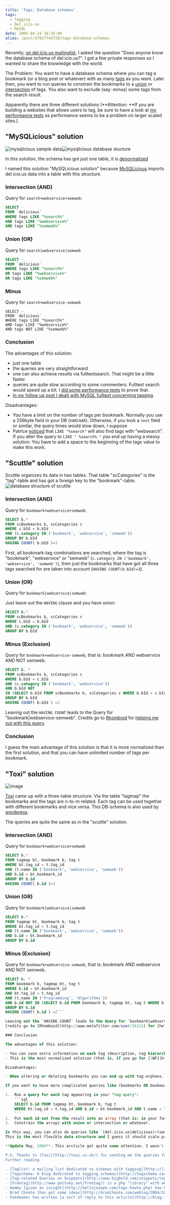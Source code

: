 ```yaml
---
title: 'Tags: Database schemas'
tags:
  - Tagging
  - Del.icio.us
  - MySQL
date: 2005-04-24 16:35:00
alias: /post/37027745720/tags-database-schemas
---
```


Recently, [on del.icio.us mailinglist](http://lists.del.icio.us/pipermail/discuss/2005-April/002827.html), I asked the question "Does anyone know the database schema of del.icio.us?". I got a few private responses so I wanted to share the knowledge with the world.

The Problem: You want to have a database schema where you can tag a bookmark (or a blog post or whatever) with as many [tags](http://en.wikipedia.org/wiki/Tags) as you want. Later then, you want to run queries to constrain the bookmarks to a [union](http://en.wikipedia.org/wiki/Union_%28set_theory%29) or [intersection](http://en.wikipedia.org/wiki/Intersection_%28set_theory%29) of tags. You also want to exclude (say: minus) some tags from the search result.

Apparently there are three different solutions (**Attention: **If you are building a websites that allows users to tag, be sure to have a look at [my performance tests](http://howto.philippkeller.com/2005/06/19/Tagsystems-performance-tests/) as performance seems to be a problem on larger scaled sites.)<!-- more -->

## <a id="mysqlicious" name="mysqlicious"></a>"MySQLicious" solution

![mysqlicious sample data](https://lh3.googleusercontent.com/-yV7B1_K6nEM/UL0AyrAz2yI/AAAAAAAALDc/3nRpzrNXMwM/s373/mysqlicious_data.png)![mysqlicious database stucture](https://lh4.googleusercontent.com/-PSV7DWIwy0Q/UL0AyyL_z0I/AAAAAAAALDg/vUhaDRz9b-4/s128/mysqlicious_structure.png)

In this solution, the schema has got just one table, it is [denormalized](http://en.wikipedia.org/wiki/Denormalization)

I named this solution "MySQLicious solution" because [MySQLicious](http://nanovivid.com/projects/mysqlicious/) imports del.icio.us data into a table with this structure.

### Intersection (AND)

Query for `search+webservice+semweb`:

```sql
SELECT - 
FROM `delicious` 
WHERE tags LIKE "%search%" 
AND tags LIKE "%webservice%" 
AND tags LIKE "%semweb%"
```

### Union (OR)

Query for `search|webservice|semweb`

```sql
SELECT - 
FROM `delicious` 
WHERE tags LIKE "%search%" 
OR tags LIKE "%webservice%" 
OR tags LIKE "%semweb%"
```

### Minus

Query for `search+webservice-semweb`

```
SELECT - 
FROM `delicious` 
WHERE tags LIKE "%search%" 
AND tags LIKE "%webservice%" 
AND tags NOT LIKE "%semweb%"
```

### Conclusion

The advantages of this solution:

- just one table
- the queries are very straightforward
- one can also achieve results via fulltextsearch. That might be a little faster.
- queries are quite slow according to some commenters. Fulltext search would speed up a bit. I [did some performance tests](http://tagging.pui.ch/post/37027746608/tagsystems-performance-tests) to prove that.
- [In my follow up post I dealt with MySQL fulltext concerning tagging](http://tagging.pui.ch/post/37027745995/tags-with-mysql-fulltext).

Disadvantages:

- You have a limit on the number of tags per bookmark. Normally you use a 256byte field in your DB (`VARCHAR`). Otherwise, if you took a `text` field or similar, the query times would slow down, I suppose
- Patrice [noticed](http://tagging.pui.ch/post/37027745720/tags-database-schemas#comment-725379777) that `LIKE "%search"` will also find tags with "websearch". If you alter the query to `LIKE " %search% "` you end up having a messy solution: You have to add a space to the beginning of the tags value to make this work.

## <a id="scuttle" name="scuttle"></a>"Scuttle" solution

Scuttle organizes its data in two tables. That table "scCategories" is the "tag"-table and has got a foreign key to the "bookmark"-table. ![database structure of scuttle](https://lh3.googleusercontent.com/-g9_LV4z_W5Q/UL0AzhvHefI/AAAAAAAALDo/LJYhO3RlaxQ/s206/scuttle_structure.png)

### Intersection (AND)

Query for `bookmark+webservice+semweb`:

```sql
SELECT b.*
FROM scBookmarks b, scCategories c
WHERE c.bId = b.bId
AND (c.category IN ('bookmark', 'webservice', 'semweb'))
GROUP BY b.bId
HAVING COUNT( b.bId )=3
```

First, all bookmark-tag combinations are searched, where the tag is "bookmark", "webservice" or "semweb" (`c.category IN ('bookmark', 'webservice', 'semweb')`), then just the bookmarks that have got all three tags searched for are taken into account (`HAVING COUNT(b.bId)=3`).

### Union (OR)

Query for `bookmark|webservice|semweb`:

Just leave out the `HAVING` clause and you have union:

```sql
SELECT b.*
FROM scBookmarks b, scCategories c
WHERE c.bId = b.bId
AND (c.category IN ('bookmark', 'webservice', 'semweb'))
GROUP BY b.bId
```

### Minus (Exclusion)

Query for `bookmark+webservice-semweb`, that is: bookmark AND webservice AND NOT semweb.

```sql
SELECT b. *
FROM scBookmarks b, scCategories c
WHERE b.bId = c.bId
AND (c.category IN ('bookmark', 'webservice'))
AND b.bId NOT
IN (SELECT b.bId FROM scBookmarks b, scCategories c WHERE b.bId = c.bId AND c.category = 'semweb')
GROUP BY b.bId
HAVING COUNT( b.bId ) =2
```

Leaving out the `HAVING COUNT` leads to the Query for "bookmark|webservice-semweb".
Credits go to [Rhomboid](http://www.metafilter.com/user/26222) for [helping me out with this query](http://ask.metafilter.com/mefi/34897#544185).

### Conclusion

I guess the main advantage of this solution is that it is more normalized than the first solution, and that you can have unlimited number of tags per bookmark.

## <a id="toxi" name="toxi"></a>"Toxi" solution

![image](https://lh3.googleusercontent.com/-WmVNkFcCHOI/UL0A3982dZI/AAAAAAAALEI/GC0DI-wfiIU/s330/toxi_structure.png)

[Toxi](http://toxi.co.uk/) came up with a three-table structure. Via the table "tagmap" the bookmarks and the tags are n-to-m related. Each tag can be used together with different bookmarks and vice versa. This DB-schema is also used by [wordpress](http://wordpress.org/).

The queries are quite the same as in the "scuttle" solution.

### Intersection (AND)

Query for `bookmark+webservice+semweb`

```sql
SELECT b.*
FROM tagmap bt, bookmark b, tag t
WHERE bt.tag_id = t.tag_id
AND (t.name IN ('bookmark', 'webservice', 'semweb'))
AND b.id = bt.bookmark_id
GROUP BY b.id
HAVING COUNT( b.id )=3
```

### Union (OR)

Query for `bookmark|webservice|semweb`

```sql
SELECT b.*
FROM tagmap bt, bookmark b, tag t
WHERE bt.tag_id = t.tag_id
AND (t.name IN ('bookmark', 'webservice', 'semweb'))
AND b.id = bt.bookmark_id
GROUP BY b.id
```

### Minus (Exclusion)

Query for `bookmark+webservice-semweb`, that is: bookmark AND webservice AND NOT semweb.

```sql
SELECT b. *
FROM bookmark b, tagmap bt, tag t
WHERE b.id = bt.bookmark_id
AND bt.tag_id = t.tag_id 
AND (t.name IN ('Programming', 'Algorithms'))
AND b.id NOT IN (SELECT b.id FROM bookmark b, tagmap bt, tag t WHERE b.id = bt.bookmark_id AND bt.tag_id = t.tag_id AND t.name = 'Python')
GROUP BY b.id
HAVING COUNT( b.id ) =2```

Leaving out the `HAVING COUNT` leads to the Query for `bookmark|webservice-semweb`.
Credits go to [Rhomboid](http://www.metafilter.com/user/26222) for [helping me out with this query](http://ask.metafilter.com/mefi/34897#544185).

### Conclusion

The advantages of this solution:

- You can save extra information on each tag (description, tag hierarchy, &hellip;)
- This is the most normalized solution (that is, if you go for [3NF](http://en.wikipedia.org/wiki/3NF): take this one :-)

Disadvantages:

- When altering or deleting bookmarks you can end up with tag-orphans.

If you want to have more complicated queries like (bookmarks OR bookmark) AND (webservice or WS) AND NOT (semweb or semanticweb) the queries tend to become very complicated. In these cases I suggest the following query/computation process:

1.  Run a query for each tag appearing in your "tag-query":
    ```sql
    SELECT b.id FROM tagmap bt, bookmark b, tag t 
    WHERE bt.tag_id = t.tag_id AND b.id = bt.bookmark_id AND t.name = "semweb"
    ```
2.  Put each id-set from the result into an array (that is: in your favourite coding language). You could cache this arrays if you want..
3.  Constrain the arrays with union or intersection or whatever.

In this way, you can also do queries like `(del.icio.us|delicious)+(semweb|semantic_web)-search`. This type of queries (that is: the brackets) cannot be done by using the denormalized "MySQLicious solution". 
This is the most flexible data structure and I guess it should scale pretty good (that is: if you do some caching).

**Update May, 2006**. This arcticle got quite some attention. I wasn't really prepared for that! It seems people keep referring to it and even some new sites that allow tagging give credit to my articles. I think the real credit goes to the contributers of the different schemas: [MySQLicious](http://nanovivid.com/projects/mysqlicious/), [scuttle](http://sourceforge.net/projects/scuttle/), [Toxi](http://toxi.co.uk/) and to all the contributors of the comments (be sure to read them!)

P.S. Thanks to [Toxi](http://toxi.co.uk/) for sending me the queries for the three-table-schema, Benjamin Reitzammer for pointing me to [a loughing meme article](http://laughingmeme.org/archives/002918.html) (a good reference for tag queries) and powerlinux for pointing me to [scuttle](http://sourceforge.net/projects/scuttle/).
Further reading

- [Taglist: a mailing list dedicated to schemas with tagging](http://lists.tagschema.com/mailman/listinfo/tagdb)
- [Tagschema: A blog dedicated to tagging schemas](http://tagschema.com/blogs/tagschema/)
- [Tag-related Queries on Snippets](http://www.bigbold.com/snippets/tags/tagging)
- [Freetag](http://www.getluky.net/freetag/) is a php "library" with which you can add tags to whatever object you like. It actually uses the "toxi schema".
- Hammy [gives an insight](http://hellojoseph.com/tags-howto.php) how he did his tagging system with "less DB and more code" (that is: regular expressions), interesting!
- Brad Choate [has got some ideas](http://bradchoate.com/weblog/2004/10/06/delicious) which tag queries should be possible
- Feedmaker has written [a sort of reply to this article](http://blog.feedmarker.com/2005/04/26/tagging-in-mysql/)